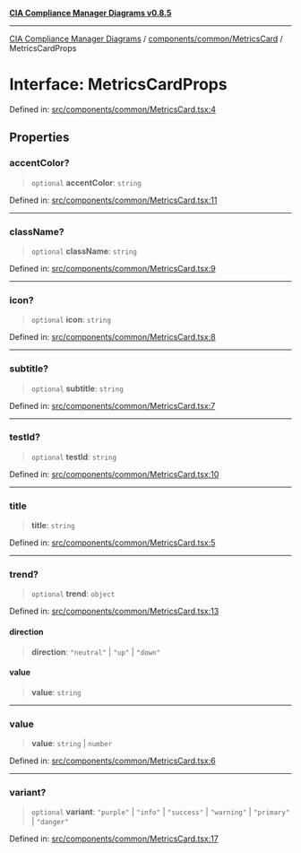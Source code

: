 [**CIA Compliance Manager Diagrams v0.8.5**](../../../../README.md)

***

[CIA Compliance Manager Diagrams](../../../../modules.md) / [components/common/MetricsCard](../README.md) / MetricsCardProps

# Interface: MetricsCardProps

Defined in: [src/components/common/MetricsCard.tsx:4](https://github.com/Hack23/cia-compliance-manager/blob/b799ef22d9067d09cc69eaeddf109ac9dcdce934/src/components/common/MetricsCard.tsx#L4)

## Properties

### accentColor?

> `optional` **accentColor**: `string`

Defined in: [src/components/common/MetricsCard.tsx:11](https://github.com/Hack23/cia-compliance-manager/blob/b799ef22d9067d09cc69eaeddf109ac9dcdce934/src/components/common/MetricsCard.tsx#L11)

***

### className?

> `optional` **className**: `string`

Defined in: [src/components/common/MetricsCard.tsx:9](https://github.com/Hack23/cia-compliance-manager/blob/b799ef22d9067d09cc69eaeddf109ac9dcdce934/src/components/common/MetricsCard.tsx#L9)

***

### icon?

> `optional` **icon**: `string`

Defined in: [src/components/common/MetricsCard.tsx:8](https://github.com/Hack23/cia-compliance-manager/blob/b799ef22d9067d09cc69eaeddf109ac9dcdce934/src/components/common/MetricsCard.tsx#L8)

***

### subtitle?

> `optional` **subtitle**: `string`

Defined in: [src/components/common/MetricsCard.tsx:7](https://github.com/Hack23/cia-compliance-manager/blob/b799ef22d9067d09cc69eaeddf109ac9dcdce934/src/components/common/MetricsCard.tsx#L7)

***

### testId?

> `optional` **testId**: `string`

Defined in: [src/components/common/MetricsCard.tsx:10](https://github.com/Hack23/cia-compliance-manager/blob/b799ef22d9067d09cc69eaeddf109ac9dcdce934/src/components/common/MetricsCard.tsx#L10)

***

### title

> **title**: `string`

Defined in: [src/components/common/MetricsCard.tsx:5](https://github.com/Hack23/cia-compliance-manager/blob/b799ef22d9067d09cc69eaeddf109ac9dcdce934/src/components/common/MetricsCard.tsx#L5)

***

### trend?

> `optional` **trend**: `object`

Defined in: [src/components/common/MetricsCard.tsx:13](https://github.com/Hack23/cia-compliance-manager/blob/b799ef22d9067d09cc69eaeddf109ac9dcdce934/src/components/common/MetricsCard.tsx#L13)

#### direction

> **direction**: `"neutral"` \| `"up"` \| `"down"`

#### value

> **value**: `string`

***

### value

> **value**: `string` \| `number`

Defined in: [src/components/common/MetricsCard.tsx:6](https://github.com/Hack23/cia-compliance-manager/blob/b799ef22d9067d09cc69eaeddf109ac9dcdce934/src/components/common/MetricsCard.tsx#L6)

***

### variant?

> `optional` **variant**: `"purple"` \| `"info"` \| `"success"` \| `"warning"` \| `"primary"` \| `"danger"`

Defined in: [src/components/common/MetricsCard.tsx:17](https://github.com/Hack23/cia-compliance-manager/blob/b799ef22d9067d09cc69eaeddf109ac9dcdce934/src/components/common/MetricsCard.tsx#L17)
